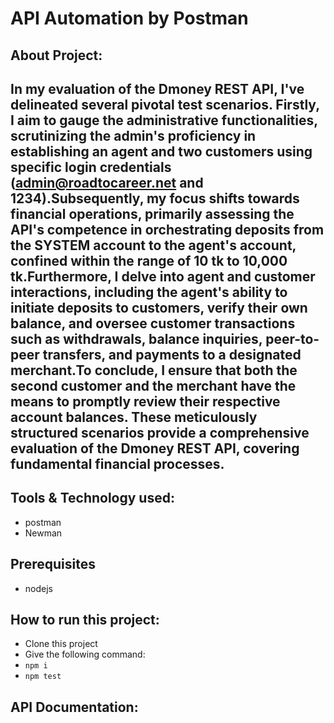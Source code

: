 # API Automation by Postman

## About Project:
## In my evaluation of the Dmoney REST API, I've delineated several pivotal test scenarios. Firstly, I aim to gauge the administrative functionalities, scrutinizing the admin's proficiency in establishing an agent and two customers using specific login credentials (admin@roadtocareer.net and 1234).Subsequently, my focus shifts towards financial operations, primarily assessing the API's competence in orchestrating deposits from the SYSTEM account to the agent's account, confined within the range of 10 tk to 10,000 tk.Furthermore, I delve into agent and customer interactions, including the agent's ability to initiate deposits to customers, verify their own balance, and oversee customer transactions such as withdrawals, balance inquiries, peer-to-peer transfers, and payments to a designated merchant.To conclude, I ensure that both the second customer and the merchant have the means to promptly review their respective account balances. These meticulously structured scenarios provide a comprehensive evaluation of the Dmoney REST API, covering fundamental financial processes.

## Tools & Technology used:
- postman
- Newman

## Prerequisites
- nodejs
  
## How to run this project:
- Clone this project
- Give the following command:
- ``` npm i ```
- ``` npm test ```

## API Documentation:
